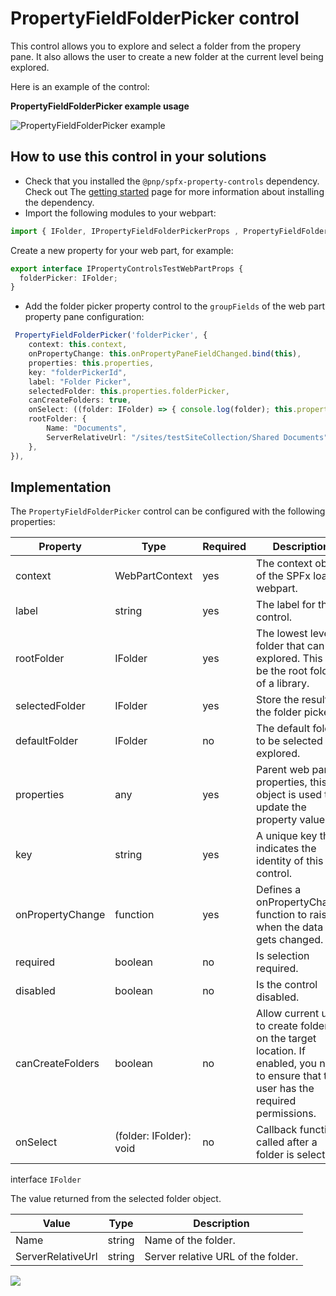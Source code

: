 # PropertyFieldFolderPicker control

This control allows you to explore and select a folder from the propery pane.
It also allows the user to create a new folder at the current level being explored.

Here is an example of the control:


**PropertyFieldFolderPicker example usage**

![PropertyFieldFolderPicker example](../assets/folderPicker.gif)

## How to use this control in your solutions

- Check that you installed the `@pnp/spfx-property-controls` dependency. Check out The [getting started](../../#getting-started) page for more information about installing the dependency.
- Import the following modules to your webpart:

```TypeScript
import { IFolder, IPropertyFieldFolderPickerProps , PropertyFieldFolderPicker } from "@pnp/spfx-property-controls/lib/PropertyFieldFolderPicker";
```

Create a new property for your web part, for example:

```TypeScript
export interface IPropertyControlsTestWebPartProps {
  folderPicker: IFolder;
}
```

- Add the folder picker property control to the `groupFields` of the web part property pane configuration:

```TypeScript
 PropertyFieldFolderPicker('folderPicker', {
    context: this.context,
    onPropertyChange: this.onPropertyPaneFieldChanged.bind(this),
    properties: this.properties,
    key: "folderPickerId",
    label: "Folder Picker",
    selectedFolder: this.properties.folderPicker,
    canCreateFolders: true,
    onSelect: ((folder: IFolder) => { console.log(folder); this.properties.folderPicker = folder; }),
    rootFolder: {
        Name: "Documents",
        ServerRelativeUrl: "/sites/testSiteCollection/Shared Documents"
    },
}),
```

## Implementation

The `PropertyFieldFolderPicker` control can be configured with the following properties:

| Property | Type | Required | Description |
| ---- | ---- | ---- | ---- |
| context | WebPartContext | yes | The context object of the SPFx loaded webpart. |
| label | string | yes | The label for the control. |
| rootFolder | IFolder | yes | The lowest level folder that can be explored. This can be the root folder of a library. |
| selectedFolder | IFolder | yes | Store the results of the folder picker. |
| defaultFolder | IFolder | no | The default folder to be selected or explored. |
| properties | any | yes | Parent web part properties, this object is used to update the property value.  |
| key | string | yes | A unique key that indicates the identity of this control. |
| onPropertyChange | function | yes | Defines a onPropertyChange function to raise when the data gets changed. |
| required | boolean | no | Is selection required. |
| disabled | boolean | no | Is the control disabled. |
| canCreateFolders | boolean | no | Allow current user to create folders on the target location. If enabled, you need to ensure that the user has the required permissions. |
| onSelect | (folder: IFolder): void | no | Callback function called after a folder is selected. |


interface `IFolder`

The value returned from the selected folder object.

| Value | Type | Description |
| ---- | ---- | ---- |
| Name | string | Name of the folder. |
| ServerRelativeUrl | string | Server relative URL of the folder. |

![](https://telemetry.sharepointpnp.com/sp-dev-fx-property-controls/wiki/PropertyFieldFolderPicker)
